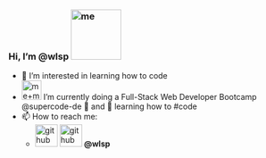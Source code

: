 ###  Hi, I’m @wlsp  <img width="90" alt="me" src="https://user-images.githubusercontent.com/81742640/116001895-37680080-a5f7-11eb-9678-11256d2eaaaa.png">
- 🧠  I’m interested in learning how to code 
- <img width="35" alt="me+mac" src="https://user-images.githubusercontent.com/81742640/116002807-b2331a80-a5fb-11eb-9e74-c1826eca2db8.png">  I’m currently doing a Full-Stack Web Developer Bootcamp @supercode-de 🚀 and 🌱 learning how to #code
- 📫  How to reach me:
     -  <img width="40" alt="github" src="https://user-images.githubusercontent.com/81742640/116001984-b3624880-a5f7-11eb-84a6-f47a16b0d9bb.png">  <img width="40" alt="github" src="https://user-images.githubusercontent.com/81742640/116002014-dab91580-a5f7-11eb-8af2-4129c7f2a243.png"> **@wlsp**



<!--
**wlsp/wlsp** is a ✨ _special_ ✨ repository because its `README.md` (this file) appears on your GitHub profile.

Here are some ideas to get you started:

- 🔭 I’m currently working on ...
- 🌱 I’m currently learning ...
- 👯 I’m looking to collaborate on ...
- 🤔 I’m looking for help with ...
- 💬 Ask me about ...
- 📫 How to reach me: ...
- 😄 Pronouns: ...
- ⚡ Fun fact: ...
-->
